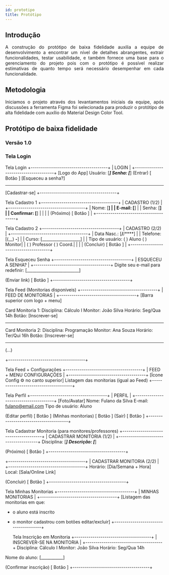 ```yaml
---
id: prototipo
title: Protótipo
---
```

## Introdução

<p align = "justify">
A construção do protótipo de baixa fidelidade auxilia a equipe de desenvolvimento a encontrar um nível de detalhes abrangentes, extrair funcionalidades, testar usabilidade, e também fornece uma base para o gerenciamento do projeto pois com o protótipo é possível realizar estimativas de quanto tempo será necessário desempenhar em cada funcionalidade.
</p>

## Metodologia

<p align = "justify">
Iniciamos o projeto através dos levantamentos iniciais da equipe, após discussões a ferramenta Figma foi selecionada para produzir o protótipo de alta fidelidade com auxílio do Material Design Color Tool.
</p>

## Protótipo de baixa fidelidade

### Versão 1.0

### Tela Login
Tela Login
+--------------------------------------+
| LOGIN |
+--------------------------------------+
[Logo do App]
Usuário: [___________]
Senha:  [___________]
(Entrar) [ Botão ]
[Esqueceu a senha?]

--------------------------------------
[Cadastrar-se]
+--------------------------------------+

Tela Cadastro 1
+--------------------------------------+
| CADASTRO (1/2) |
+--------------------------------------+
| Nome: [****************]             |
| E-mail: [****************]           |
| Senha: [****************]            |
| Confirmar: [****************]        |
|                                      |
| (Próximo) [ Botão ]                  |
+--------------------------------------+

Tela Cadastro 2
+--------------------------------------+
| CADASTRO (2/2) |
+--------------------------------------+
| Data Nasc.: [**/**/****]             |
| Telefone:  [(__) ****-****]          |
| Curso: [___________________]         |
| Tipo de usuário: ( ) Aluno ( ) Monitor|
|                 ( ) Professor ( ) Coord.|
|                                      |
| (Concluir) [ Botão ]                 |
+--------------------------------------+

Tela Esqueceu Senha
+--------------------------------------+
| ESQUECEU A SENHA? |
+--------------------------------------+
Digite seu e-mail para redefinir:
[__________________________]

(Enviar link) [ Botão ]
+--------------------------------------+

Tela Feed (Monitorias disponíveis)
+--------------------------------------+
| FEED DE MONITORIAS |
+--------------------------------------+
[Barra superior com logo + menu]

Card Monitoria 1:
Disciplina: Cálculo I
Monitor: João Silva
Horário: Seg/Qua 14h
Botão: [Inscrever-se]

--------------------------------------
Card Monitoria 2:
Disciplina: Programação
Monitor: Ana Souza
Horário: Ter/Qui 16h
Botão: [Inscrever-se]

--------------------------------------
(...)

+--------------------------------------+

Tela Feed + Configurações
+--------------------------------------+
| FEED + MENU CONFIGURAÇÕES |
+--------------------------------------+
[Ícone Config ⚙️ no canto superior]
Listagem das monitorias (igual ao Feed)
+--------------------------------------+

Tela Perfil
+--------------------------------------+
| PERFIL |
+--------------------------------------+
[Foto/Avatar]
Nome: Fulano da Silva
E-mail: fulano@email.com
Tipo de usuário: Aluno

(Editar perfil) [ Botão ]
(Minhas monitorias) [ Botão ]
(Sair) [ Botão ]
+--------------------------------------+

Tela Cadastrar Monitoria (para monitores/professores)
+--------------------------------------+
| CADASTRAR MONITORIA (1/2) |
+--------------------------------------+
Disciplina: [***********]
Descrição:  [***********]

(Próximo) [ Botão ]
+--------------------------------------+

+--------------------------------------+
| CADASTRAR MONITORIA (2/2) |
+--------------------------------------+
Horário: [Dia/Semana + Hora]
Local:   [Sala/Online Link]

(Concluir) [ Botão ]
+--------------------------------------+

Tela Minhas Monitorias
+--------------------------------------+
| MINHAS MONITORIAS |
+--------------------------------------+
[Listagem das monitorias em que:
- o aluno está inscrito
- o monitor cadastrou
com botões editar/excluir]
+--------------------------------------+

  Tela Inscrição em Monitoria
+--------------------------------------+
| INSCREVER-SE NA MONITORIA |
+--------------------------------------+
Disciplina: Cálculo I
Monitor: João Silva
Horário: Seg/Qua 14h

Nome do aluno: [___________]

(Confirmar inscrição) [ Botão ]
+--------------------------------------+
